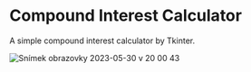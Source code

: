 # Compound Interest Calculator

A simple compound interest calculator by Tkinter.


![Snímek obrazovky 2023-05-30 v 20 00 43](https://github.com/Rostislav87/Compound_interest_calculator/assets/112706430/41fd7f29-66e9-44f9-9d17-37d326a8c77c)
